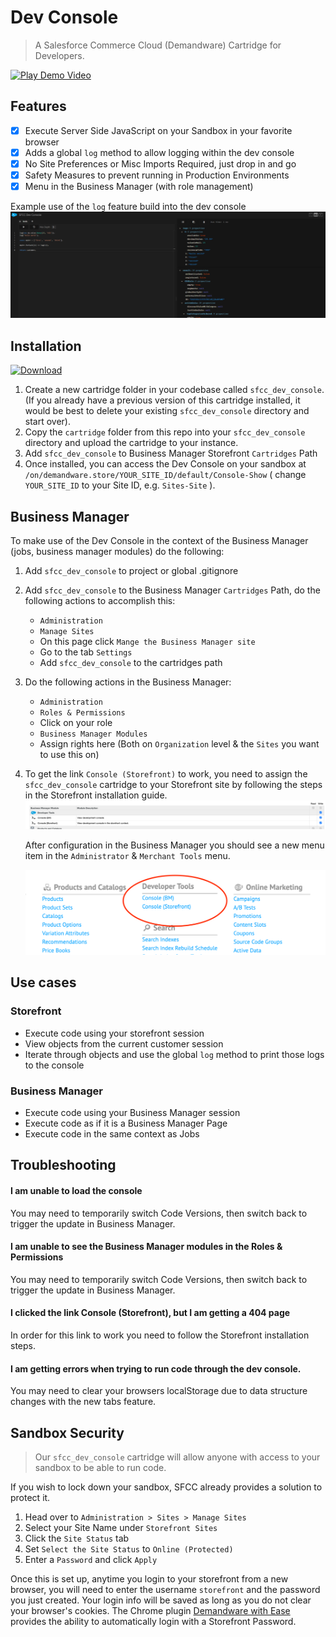 Dev Console
===

> A Salesforce Commerce Cloud (Demandware) Cartridge for Developers.

[![Play Demo Video](https://stephenhendricks.me/images/sfcc_dev_console.png)](https://stephenhendricks.me/videos/sfcc_dev_console.mp4 "Play Demo Video")

## Features

- [X] Execute Server Side JavaScript on your Sandbox in your favorite browser
- [X] Adds a global `log` method to allow logging within the dev console
- [X] No Site Preferences or Misc Imports Required, just drop in and go
- [X] Safety Measures to prevent running in Production Environments
- [X] Menu in the Business Manager (with role management)

Example use of the `log` feature build into the dev console
![log-example.png](documentation/log-example.png)

Installation
---

[![Download](https://img.shields.io/badge/Download-blue.svg?logo=github&style=for-the-badge)](https://github.com/z1haze/sfcc_dev_console/releases/latest)

1. Create a new cartridge folder in your codebase called `sfcc_dev_console`. (If you already have a previous version of this cartridge installed, it would be best to delete your existing `sfcc_dev_console` directory and start over).
2. Copy the `cartridge` folder from this repo into your `sfcc_dev_console` directory and upload the cartridge to your instance.
3. Add `sfcc_dev_console` to Business Manager Storefront `Cartridges` Path
3. Once installed, you can access the Dev Console on your sandbox at `/on/demandware.store/YOUR_SITE_ID/default/Console-Show` ( change `YOUR_SITE_ID` to your Site ID, e.g. `Sites-Site` ).

Business Manager
---

To make use of the Dev Console in the context of the Business Manager (jobs, business manager modules) do the following:

1. Add `sfcc_dev_console` to project or global .gitignore
2. Add `sfcc_dev_console` to the Business Manager `Cartridges` Path, do the following actions to accomplish this:
    * `Administration`
    * `Manage Sites`
    *  On this page click `Mange the Business Manager site`
    *  Go to the tab `Settings`
    *  Add `sfcc_dev_console` to the cartridges path
3. Do the following actions in the Business Manager:
    * `Administration`
    * `Roles & Permissions`
    *  Click on your role
    * `Business Manager Modules`
    *  Assign rights here (Both on `Organization` level & the `Sites` you want to use this on)
4. To get the link `Console (Storefront)` to work, you need to assign the `sfcc_dev_console` cartridge to your Storefront site by following the steps in the Storefront installation guide.
    ![business-manager-modules.png](documentation/business-manager-modules.png)

    After configuration in the Business Manager you should see a new menu item in the `Administrator` & `Merchant Tools` menu.

    ![merchant-tools-menu.png](documentation/merchant-tools-menu.png)

Use cases
---
### Storefront

* Execute code using your storefront session
* View objects from the current customer session
* Iterate through objects and use the global `log` method to print those logs to the console

### Business Manager

* Execute code using your Business Manager session
* Execute code as if it is a Business Manager Page
* Execute code in the same context as Jobs

Troubleshooting
---
#### I am unable to load the console

You may need to temporarily switch Code Versions, then switch back to trigger the update in Business Manager.

#### I am unable to see the Business Manager modules in the Roles & Permissions

You may need to temporarily switch Code Versions, then switch back to trigger the update in Business Manager.

#### I clicked the link Console (Storefront), but I am getting a 404 page

In order for this link to work you need to follow the Storefront installation steps.

#### I am getting errors when trying to run code through the dev console.

You may need to clear your browsers localStorage due to data structure changes with the new tabs feature.

Sandbox Security
---

> Our `sfcc_dev_console` cartridge will allow anyone with access to your sandbox to be able to run code.

If you wish to lock down your sandbox, SFCC already provides a solution to protect it.

1. Head over to `Administration > Sites > Manage Sites`
2. Select your Site Name under `Storefront Sites`
3. Click the `Site Status` tab
4. Set `Select the Site Status` to `Online (Protected)`
5. Enter a `Password` and click `Apply`

Once this is set up, anytime you login to your storefront from a new browser, you will need to enter the username `storefront` and the password you just created. Your login info will be saved as long as you do not clear your browser's cookies. The Chrome plugin [Demandware with Ease](https://chrome.google.com/webstore/detail/demandware-with-ease/ffhabonelknmejmdnekedmijlhebpcio) provides the ability to automatically login with a Storefront Password.
